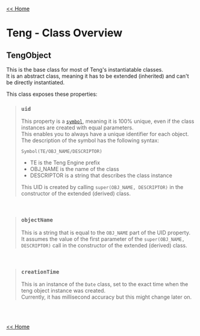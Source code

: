 [<< Home](./home.md#readme)

# Teng - Class Overview

## TengObject
This is the base class for most of Teng's instantiatable classes.  
It is an abstract class, meaning it has to be extended (inherited) and can't be directly instantiated.  
  
This class exposes these properties:
> ### `uid`  
> This property is a [`symbol`](https://developer.mozilla.org/en-US/docs/Web/JavaScript/Reference/Global_Objects/Symbol), meaning it is 100% unique, even if the class instances are created with equal parameters.  
> This enables you to always have a unique identifier for each object.  
> The description of the symbol has the following syntax:  
> ```
> Symbol(TE/OBJ_NAME/DESCRIPTOR)
> ```
> - TE is the Teng Engine prefix
> - OBJ_NAME is the name of the class
> - DESCRIPTOR is a string that describes the class instance
>   
> This UID is created by calling `super(OBJ_NAME, DESCRIPTOR)` in the constructor of the extended (derived) class.

<br>

> ### `objectName`  
> This is a string that is equal to the `OBJ_NAME` part of the UID property.  
> It assumes the value of the first parameter of the `super(OBJ_NAME, DESCRIPTOR)` call in the constructor of the extended (derived) class.

<br>

> ### `creationTime`  
> This is an instance of the `Date` class, set to the exact time when the teng object instance was created.  
> Currently, it has millisecond accuracy but this might change later on.



<br><br>

[<< Home](./home.md#readme)
